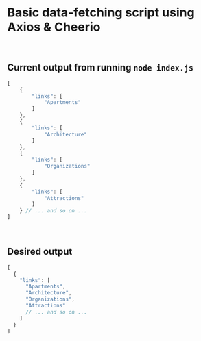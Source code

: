 # Basic data-fetching script using Axios & Cheerio

</br>

## Current output from running `node index.js`

```javascript
[
    {
        "links": [
            "Apartments"
        ]
    },
    {
        "links": [
            "Architecture"
        ]
    },
    {
        "links": [
            "Organizations"
        ]
    },
    {
        "links": [
            "Attractions"
        ]
    } // ... and so on ...
]
```

</br>

## Desired output

```javascript
[
  {
    "links": [
      "Apartments",
      "Architecture",
      "Organizations",
      "Attractions"
      // ... and so on ...
    ]
  }
]
```
